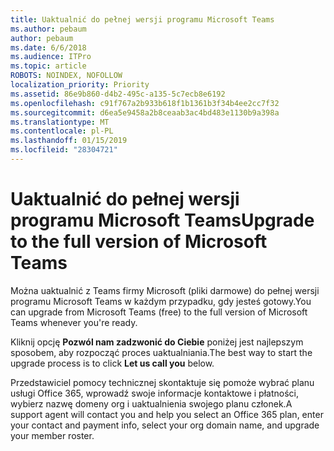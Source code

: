 ```yaml
---
title: Uaktualnić do pełnej wersji programu Microsoft Teams
ms.author: pebaum
author: pebaum
ms.date: 6/6/2018
ms.audience: ITPro
ms.topic: article
ROBOTS: NOINDEX, NOFOLLOW
localization_priority: Priority
ms.assetid: 86e9b860-d4b2-495c-a135-5c7ecb8e6192
ms.openlocfilehash: c91f767a2b933b618f1b1361b3f34b4ee2cc7f32
ms.sourcegitcommit: d6ea5e9458a2b8ceaab3ac4bd483e1130b9a398a
ms.translationtype: MT
ms.contentlocale: pl-PL
ms.lasthandoff: 01/15/2019
ms.locfileid: "28304721"
---
```

# <a name="upgrade-to-the-full-version-of-microsoft-teams"></a><span data-ttu-id="4be40-102">Uaktualnić do pełnej wersji programu Microsoft Teams</span><span class="sxs-lookup"><span data-stu-id="4be40-102">Upgrade to the full version of Microsoft Teams</span></span>

<span data-ttu-id="4be40-103">Można uaktualnić z Teams firmy Microsoft (pliki darmowe) do pełnej wersji programu Microsoft Teams w każdym przypadku, gdy jesteś gotowy.</span><span class="sxs-lookup"><span data-stu-id="4be40-103">You can upgrade from Microsoft Teams (free) to the full version of Microsoft Teams whenever you're ready.</span></span>
  
<span data-ttu-id="4be40-104">Kliknij opcję **Pozwól nam zadzwonić do Ciebie** poniżej jest najlepszym sposobem, aby rozpocząć proces uaktualniania.</span><span class="sxs-lookup"><span data-stu-id="4be40-104">The best way to start the upgrade process is to click **Let us call you** below.</span></span> 
  
<span data-ttu-id="4be40-105">Przedstawiciel pomocy technicznej skontaktuje się pomoże wybrać planu usługi Office 365, wprowadź swoje informacje kontaktowe i płatności, wybierz nazwę domeny org i uaktualnienia swojego planu członek.</span><span class="sxs-lookup"><span data-stu-id="4be40-105">A support agent will contact you and help you select an Office 365 plan, enter your contact and payment info, select your org domain name, and upgrade your member roster.</span></span>
  

